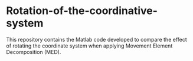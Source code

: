 # Rotation-of-the-coordinative-system
This repository contains the Matlab code developed to compare the effect of rotating the coordinate system when applying Movement Element Decomposition (MED).
